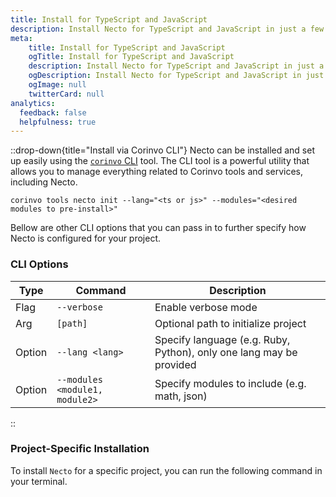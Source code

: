 ```yaml
---
title: Install for TypeScript and JavaScript
description: Install Necto for TypeScript and JavaScript in just a few seconds with NPM, Yarn, PNPM or Bun.
meta: 
    title: Install for TypeScript and JavaScript
    ogTitle: Install for TypeScript and JavaScript
    description: Install Necto for TypeScript and JavaScript in just a few seconds.
    ogDescription: Install Necto for TypeScript and JavaScript in just a few seconds.
    ogImage: null
    twitterCard: null
analytics:
  feedback: false
  helpfulness: true
---
```


::drop-down{title="Install via Corinvo CLI"}
Necto can be installed and set up easily using the [`corinvo` CLI](https://cli.corinvo.dev) tool. The CLI tool is a powerful utility that allows you to manage everything related to Corinvo tools and services, including Necto.

```shellscript [terminal]
corinvo tools necto init --lang="<ts or js>" --modules="<desired modules to pre-install>"
```

Bellow are other CLI options that you can pass in to further specify how Necto is configured for your project.

### CLI Options
 
| Type   | Command     | Description |
| ------ | ----------- | ----------- |
| Flag   | `--verbose` | Enable verbose mode |
| Arg    | `[path]`    | Optional path to initialize project |
| Option | `--lang <lang>` | Specify language (e.g. Ruby, Python), only one lang may be provided |
| Option | `--modules <module1, module2>` | Specify modules to include (e.g. math, json) |
::

### Project-Specific Installation

To install `Necto` for a specific project, you can run the following command in your terminal.

